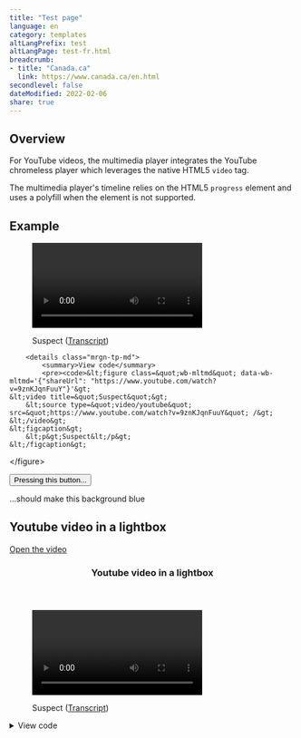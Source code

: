 ```yaml
---
title: "Test page"
language: en
category: templates
altLangPrefix: test
altLangPage: test-fr.html
breadcrumb:
- title: "Canada.ca"
  link: https://www.canada.ca/en.html
secondlevel: false
dateModified: 2022-02-06
share: true
---
```

<div class="row">
	<section class="col-md-12">
		<h2>Overview</h2>
		<p>For YouTube videos, the multimedia player integrates the YouTube chromeless player which leverages the native HTML5 <code>video</code> tag.</p>
		<p>The multimedia player's timeline relies on the HTML5 <code>progress</code> element and uses a polyfill when the element is not supported.</p>
	</section>
</div>

<div class="row">
	<section class="col-md-6">
		<h2>Example</h2>
		<figure class="wb-mltmd" data-wb-mltmd='{"shareUrl": "https://www.youtube.com/watch?v=9znKJqnFuuY"}'>
			<video title="Suspect">
				<source type="video/youtube" src="https://www.youtube.com/watch?v=9znKJqnFuuY" />
			</video>
			<figcaption>
				<p>Suspect (<a href="http://healthycanadians.gc.ca/video/suspect-eng.php#trans">Transcript</a>)</p>
			</figcaption>
		</figure>

		<details class="mrgn-tp-md">
			<summary>View code</summary>
			<pre><code>&lt;figure class=&quot;wb-mltmd&quot; data-wb-mltmd='{"shareUrl": "https://www.youtube.com/watch?v=9znKJqnFuuY"}'&gt;
	&lt;video title=&quot;Suspect&quot;&gt;
		&lt;source type=&quot;video/youtube&quot; src=&quot;https://www.youtube.com/watch?v=9znKJqnFuuY&quot; /&gt;
	&lt;/video&gt;
	&lt;figcaption&gt;
		&lt;p&gt;Suspect&lt;/p&gt;
	&lt;/figcaption&gt;
&lt;/figure&gt;</code></pre>
		</details>
	</section>
</div>

<p><button class="btn btn-default" data-wb-doaction='{"action": "addClass", "source": "#example2", "class": "bg-info"}'>Pressing this button...</button></p>
<div id="example2"><p>…should make this background blue</p></div>

<h2>Youtube video in a lightbox</h2>

<p><a class="wb-lbx lbx-modal lbx-iframe" href="#video-youtube">Open the video</a></p>
<section id="video-youtube" class="mfp-hide modal-dialog modal-content overlay-def">
	<header class="modal-header">
		<h3>Youtube video in a lightbox</h3>
	</header>
	<div class="modal-body">
		<figure class="wb-mltmd" data-wb-mltmd='{"shareUrl": "https://www.youtube.com/watch?v=9znKJqnFuuY"}'>
			<video title="Suspect">
				<source type="video/youtube" src="https://www.youtube.com/watch?v=9znKJqnFuuY" />
			</video>
			<figcaption>
				<p>Suspect (<a href="http://healthycanadians.gc.ca/video/suspect-eng.php#trans">Transcript</a>)</p>
			</figcaption>
		</figure>
	</div>
</section>

<details>
	<summary>View code</summary>
	<pre><code>&lt;p&gt;&lt;a class="wb-lbx lbx-modal lbx-iframe" href="#video-youtube"&gt;Open the video&lt;/a&gt;&lt;/p&gt;
&lt;section id="video-youtube" class="mfp-hide modal-dialog modal-content overlay-def"&gt;
	&lt;header class="modal-header"&gt;
		&lt;h3&gt;Youtube video in a lightbox&lt;/h3&gt;
	&lt;/header&gt;
	&lt;div class="modal-body"&gt;
		&lt;figure class="wb-mltmd" data-wb-mltmd='{"shareUrl": "https://www.youtube.com/watch?v=9znKJqnFuuY"}'&gt;
			&lt;video title="Suspect"&gt;
				&lt;source type="video/youtube" src="https://www.youtube.com/watch?v=9znKJqnFuuY" /&gt;
			&lt;/video&gt;
			&lt;figcaption&gt;
				&lt;p&gt;Suspect (&lt;a href="http://healthycanadians.gc.ca/video/suspect-eng.php#trans"&gt;Transcript&lt;/a&gt;)&lt;/p&gt;
			&lt;/figcaption&gt;
		&lt;/figure&gt;
	&lt;/div&gt;
&lt;/section&gt;</code></pre>
</details>
